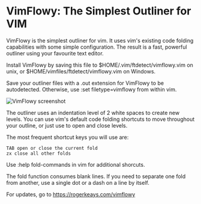 # VimFlowy: The Simplest Outliner for VIM

VimFlowy is the simplest outliner for vim. It uses vim's existing code 
folding capabilities with some simple configuration. The result is a fast,
powerful outliner using your favourite text editor.

Install VimFlowy by saving this file to $HOME/.vim/ftdetect/vimflowy.vim
on unix, or $HOME/vimfiles/ftdetect/vimflowy.vim on Windows.

Save your outliner files with a .out extension for VimFlowy to be 
autodetected. Otherwise, use :set filetype=vimflowy from within vim.

![VimFlowy screenshot](https://rogerkeays.com/ox/webcore/attachments/27730/vimflowy-the-simplest-outliner-for-vim-screenshot.png?width=600&height=350)

The outliner uses an indentation level of 2 white spaces to create 
new levels. You can use vim's default code folding shortcuts to move
throughout your outline, or just use <TAB> to open and close levels.
 
The most frequent shortcut keys you will use are:

    TAB open or close the current fold
    zx close all other folds  

Use :help fold-commands in vim for additional shorcuts.

The fold function consumes blank lines. If you need to separate one
fold from another, use a single dot or a dash on a line by itself.

For updates, go to https://rogerkeays.com/vimflowy

